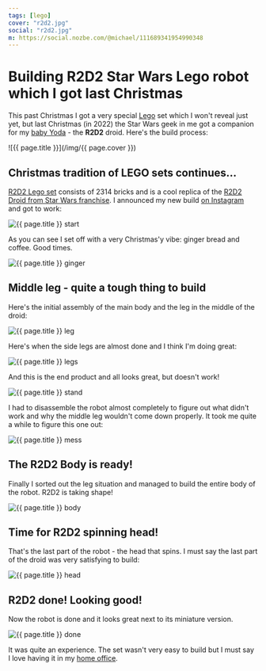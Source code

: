 ```yaml
---
tags: [lego]
cover: "r2d2.jpg"
social: "r2d2.jpg"
m: https://social.nozbe.com/@michael/111689341954990348
---
```


# Building R2D2 Star Wars Lego robot which I got last Christmas

This past Christmas I got a very special [Lego](/lego) set which I won't reveal just yet, but last Christmas (in 2022) the Star Wars geek in me got a companion for my [baby Yoda](/yoda) - the **R2D2** droid. Here's the build process:

<!--More-->

![{{ page.title }}](/img/{{ page.cover }})

## Christmas tradition of LEGO sets continues…

[R2D2 Lego set](https://www.lego.com/en-us/product/r2-d2-75308) consists of 2314 bricks and is a cool replica of the [R2D2 Droid from Star Wars franchise](https://en.wikipedia.org/wiki/R2-D2). I announced my new build [on Instagram](https://www.instagram.com/p/CmmMPV_ImVX/) and got to work:

![{{ page.title }} start](/img/r2d2-start.jpg)

As you can see I set off with a very Christmas'y vibe: ginger bread and coffee. Good times.

![{{ page.title }} ginger](/img/r2d2-ginger.jpg)

## Middle leg - quite a tough thing to build

Here's the initial assembly of the main body and the leg in the middle of the droid:

![{{ page.title }} leg](/img/r2d2-leg.jpg)

Here's when the side legs are almost done and I think I'm doing great:

![{{ page.title }} legs](/img/r2d2-legs.jpg)

And this is the end product and all looks great, but doesn't work!

![{{ page.title }} stand](/img/r2d2-stand.jpg)

I had to disassemble the robot almost completely to figure out what didn't work and why the middle leg wouldn't come down properly. It took me quite a while to figure this one out:

![{{ page.title }} mess](/img/r2d2-mess.jpg)

## The R2D2 Body is ready!

Finally I sorted out the leg situation and managed to build the entire body of the robot. R2D2 is taking shape!

![{{ page.title }} body](/img/r2d2-body.jpg)

## Time for R2D2 spinning head!

That's the last part of the robot - the head that spins. I must say the last part of the droid was very satisfying to build:

![{{ page.title }} head](/img/r2d2-head.jpg)

## R2D2 done! Looking good!

Now the robot is done and it looks great next to its miniature version.

![{{ page.title }} done](/img/r2d2-done.jpg)

It was quite an experience. The set wasn't very easy to build but I must say I love having it in my [home office](/office/).

[n]: https://michael.gratis/nozbe
[np]: https://michael.gratis/nozbepersonal